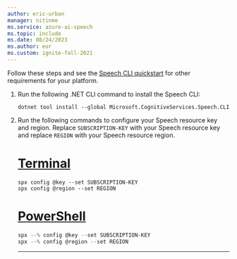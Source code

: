 ```yaml
---
author: eric-urban
manager: nitinme
ms.service: azure-ai-speech
ms.topic: include
ms.date: 08/24/2023
ms.author: eur
ms.custom: ignite-fall-2021
---
```


Follow these steps and see the [Speech CLI quickstart](~/articles/ai-services/speech-service/spx-basics.md#download-and-install) for other requirements for your platform.

1. Run the following .NET CLI command to install the Speech CLI:

   ```dotnetcli
   dotnet tool install --global Microsoft.CognitiveServices.Speech.CLI
   ```

1. Run the following commands to configure your Speech resource key and region. Replace `SUBSCRIPTION-KEY` with your Speech resource key and replace `REGION` with your Speech resource region.

   # [Terminal](#tab/terminal)

   ```console
   spx config @key --set SUBSCRIPTION-KEY
   spx config @region --set REGION
   ```

   # [PowerShell](#tab/powershell)

   ```powershell
   spx --% config @key --set SUBSCRIPTION-KEY
   spx --% config @region --set REGION
   ```

   ***
